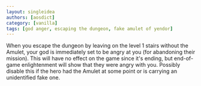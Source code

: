```yaml
---
layout: singleidea
authors: [aosdict]
category: [vanilla]
tags: [god anger, escaping the dungeon, fake amulet of yendor]
---
```

When you escape the dungeon by leaving on the level 1 stairs without the Amulet, your god is immediately set to be angry at you (for abandoning their mission). This will have no effect on the game since it's ending, but end-of-game enlightenment will show that they were angry with you. Possibly disable this if the hero had the Amulet at some point or is carrying an unidentified fake one.
